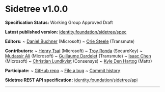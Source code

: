 Sidetree v1.0.0
==================

**Specification Status:** Working Group Approved Draft

**Latest published version:**
  [identity.foundation/sidetree/spec](https://identity.foundation/sidetree/spec)

**Editors:**
~ [Daniel Buchner](https://www.linkedin.com/in/dbuchner/) (Microsoft)
~ [Orie Steele](https://www.linkedin.com/in/or13b/) (Transmute)

**Contributors:**
~ [Henry Tsai](https://www.linkedin.com/in/henry-tsai-6b884014/) (Microsoft)
~ [Troy Ronda](https://www.linkedin.com/in/troyronda/) (SecureKey)
~ [Mudassir Ali](https://www.linkedin.com/in/mudassir-ali-4981654/) (Microsoft)
~ [Guillaume Dardelet](https://www.linkedin.com/in/guillaume-dardelet/) (Transmute)
~ [Isaac Chen](https://www.linkedin.com/in/isaac-chen-921079127/) (Microsoft)
~ [Christian Lundkvist](https://www.linkedin.com/in/chrislun/) (Consensys)
~ [Kyle Den Hartog](https://www.linkedin.com/in/kyledenhartog/) (Mattr)

**Participate:**
~ [GitHub repo](https://github.com/decentralized-identity/sidetree)
~ [File a bug](https://github.com/decentralized-identity/sidetree/issues)
~ [Commit history](https://github.com/decentralized-identity/sidetree/commits/master)

**Sidetree REST API specification:**
  [identity.foundation/sidetree/api](https://identity.foundation/sidetree/api)

------------------------------------